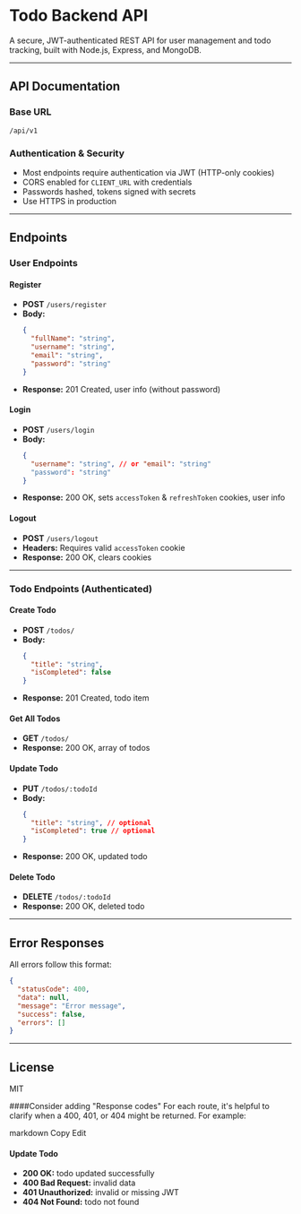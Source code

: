 # Todo Backend API

A secure, JWT-authenticated REST API for user management and todo tracking, built with Node.js, Express, and MongoDB.

---


## API Documentation

### Base URL
```
/api/v1
```

### Authentication & Security
- Most endpoints require authentication via JWT (HTTP-only cookies)
- CORS enabled for `CLIENT_URL` with credentials
- Passwords hashed, tokens signed with secrets
- Use HTTPS in production

---

## Endpoints

### User Endpoints

#### Register
- **POST** `/users/register`
- **Body:**
  ```json
  {
    "fullName": "string",
    "username": "string",
    "email": "string",
    "password": "string"
  }
  ```
- **Response:** 201 Created, user info (without password)

#### Login
- **POST** `/users/login`
- **Body:**
  ```json
  {
    "username": "string", // or "email": "string"
    "password": "string"
  }
  ```
- **Response:** 200 OK, sets `accessToken` & `refreshToken` cookies, user info

#### Logout
- **POST** `/users/logout`
- **Headers:** Requires valid `accessToken` cookie
- **Response:** 200 OK, clears cookies

---

### Todo Endpoints (Authenticated)

#### Create Todo
- **POST** `/todos/`
- **Body:**
  ```json
  {
    "title": "string",
    "isCompleted": false
  }
  ```
- **Response:** 201 Created, todo item

#### Get All Todos
- **GET** `/todos/`
- **Response:** 200 OK, array of todos

#### Update Todo
- **PUT** `/todos/:todoId`
- **Body:**
  ```json
  {
    "title": "string", // optional
    "isCompleted": true // optional
  }
  ```
- **Response:** 200 OK, updated todo

#### Delete Todo
- **DELETE** `/todos/:todoId`
- **Response:** 200 OK, deleted todo

---

## Error Responses
All errors follow this format:
```json
{
  "statusCode": 400,
  "data": null,
  "message": "Error message",
  "success": false,
  "errors": []
}
```

---

## License
MIT

####Consider adding "Response codes"
For each route, it's helpful to clarify when a 400, 401, or 404 might be returned.
For example:

markdown
Copy
Edit
#### Update Todo
- **200 OK:** todo updated successfully
- **400 Bad Request:** invalid data
- **401 Unauthorized:** invalid or missing JWT
- **404 Not Found:** todo not found